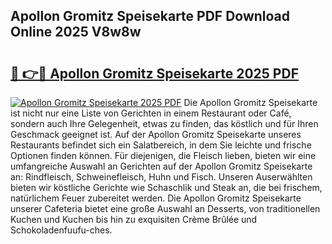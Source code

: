 ## Apollon Gromitz Speisekarte PDF Download Online 2025 V8w8w

# <h2><a href="http://gc8plg.nevu.top/?p=Apollon+Gromitz+Speisekarte">🔗 👉🔴 Apollon Gromitz Speisekarte 2025 PDF</a></h2>

[![Apollon Gromitz Speisekarte 2025 PDF](https://i.imgur.com/dBaPXMq.png)](http://gc8plg.nevu.top/?p=Apollon+Gromitz+Speisekarte)
Die Apollon Gromitz Speisekarte ist nicht nur eine Liste von Gerichten in einem Restaurant oder Café, sondern auch Ihre Gelegenheit, etwas zu finden, das köstlich und für Ihren Geschmack geeignet ist. Auf der Apollon Gromitz Speisekarte unseres Restaurants befindet sich ein Salatbereich, in dem Sie leichte und frische Optionen finden können. Für diejenigen, die Fleisch lieben, bieten wir eine umfangreiche Auswahl an Gerichten auf der Apollon Gromitz Speisekarte an: Rindfleisch, Schweinefleisch, Huhn und Fisch. Unseren Auserwählten bieten wir köstliche Gerichte wie Schaschlik und Steak an, die bei frischem, natürlichem Feuer zubereitet werden. Die Apollon Gromitz Speisekarte unserer Cafeteria bietet eine große Auswahl an Desserts, von traditionellen Kuchen und Kuchen bis hin zu exquisiten Crème Brûlée und Schokoladenfuufu-ches.
